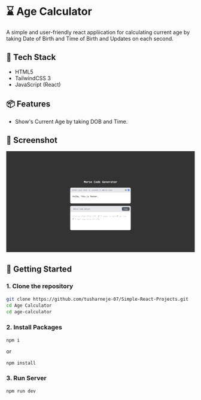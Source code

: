 # ⌛ Age Calculator

A simple and user-friendly react appliication for calculating current age by taking Date of Birth and Time of Birth and Updates on each second.


## 🧰 Tech Stack

- HTML5
- TailwindCSS 3
- JavaScript (React)

## 📦 Features

- Show's Current Age by taking DOB and Time.

## 📸 Screenshot

![Currency Converter UI](./ss.png)


## 🚀 Getting Started

### 1. Clone the repository

```bash
git clone https://github.com/tusharneje-07/Simple-React-Projects.git
cd Age Calculator
cd age-calculator
````

### 2. Install Packages
```npm
npm i
```
or
```npm
npm install
```
### 3. Run Server
```npm
npm run dev
```

